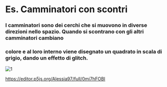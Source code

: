 # Es. Camminatori con scontri
### I camminatori sono dei cerchi che si muovono in diverse direzioni nello spazio. Quando si scontrano con gli altri camminatori cambiano 
### colore e al loro interno viene disegnato un quadrato in scala di grigio, dando un effetto di glitch.

![1](https://user-images.githubusercontent.com/79698172/112371242-ac85a480-8cde-11eb-9a0a-864ec1df82b5.png)

https://editor.p5js.org/Alessia97/full/0mi7hFOBI
